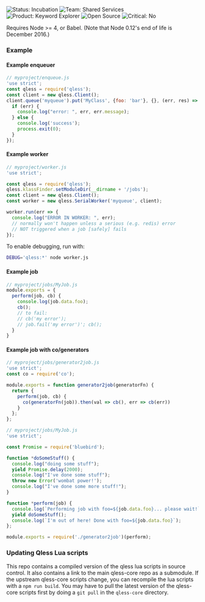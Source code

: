 ![Status: Incubation](https://img.shields.io/badge/status-incubation-green.svg?style=flat)
![Team: Shared Services](https://img.shields.io/badge/team-shared_services-green.svg?style=flat)
![Product: Keyword Explorer](https://img.shields.io/badge/product-keyword_explorer-blue.svg?style=flat)
![Open Source](https://img.shields.io/badge/open_source-yes-green.svg?style=flat)
![Critical: No](https://img.shields.io/badge/critical-no-green.svg?style=flat)

Requires Node >= 4, or Babel. (Note that Node 0.12's end of life is December 2016.)

### Example
#### Example enqueuer
```javascript
// myproject/enqueue.js
'use strict';
const qless = require('qless');
const client = new qless.Client();
client.queue('myqueue').put('MyClass', {foo: 'bar'}, {}, (err, res) => {
  if (err) {
    console.log("error: ", err, err.message);
  } else {
    console.log('success');
    process.exit(0);
  }
});
```

#### Example worker
```javascript
// myproject/worker.js
'use strict';

const qless = require('qless');
qless.klassFinder.setModuleDir(__dirname + '/jobs');
const client = new qless.Client();
const worker = new qless.SerialWorker('myqueue', client);

worker.run(err => {
  console.log("ERROR IN WORKER: ", err);
  // normally won't happen unless a serious (e.g. redis) error
  // NOT triggered when a job [safely] fails
});
```

To enable debugging, run with:

```bash
DEBUG='qless:*' node worker.js
```

#### Example job

```javascript
// myproject/jobs/MyJob.js
module.exports = {
  perform(job, cb) {
    console.log(job.data.foo);
    cb();
    // to fail:
    // cb('my error');
    // job.fail('my error')'; cb();
  }
}
```

#### Example job with co/generators

```javascript
// myproject/jobs/generator2job.js
'use strict';
const co = require('co');

module.exports = function generator2job(generatorFn) {
  return {
    perform(job, cb) {
      co(generatorFn(job)).then(val => cb(), err => cb(err))
    }
  };
};
```

```javascript
// myproject/jobs/MyJob.js
'use strict';

const Promise = require('bluebird');

function *doSomeStuff() {
  console.log("doing some stuff");
  yield Promise.delay(2000);
  console.log("I've done some stuff");
  throw new Error('wombat power!');
  console.log("I've done some more stuff!");
}

function *perform(job) {
  console.log(`Performing job with foo=${job.data.foo}... please wait!`);
  yield doSomeStuff();
  console.log(`I'm out of here! Done with foo=${job.data.foo}`);
};

module.exports = require('./generator2job')(perform);
```

### Updating Qless Lua scripts
This repo contains a compiled version of the qless lua scripts in source
control. It also contains a link to the main qless-core repo as a
submodule. If the upstream qless-core scripts change, you can recompile
the lua scripts with a `npm run build`. You may have to pull the latest
version of the qless-core scripts first by doing a `git pull` in the
`qless-core` directory.
